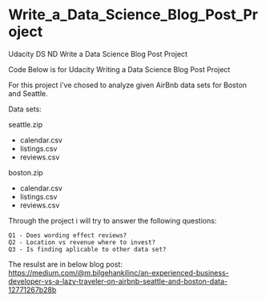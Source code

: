 # Write_a_Data_Science_Blog_Post_Project
Udacity DS ND Write a Data Science Blog Post Project

Code Below is for Udacity Writing a Data Science Blog Post Project

For this project i've chosed to analyze given AirBnb data sets for Boston and Seattle.

Data sets:

seattle.zip
  - calendar.csv
  - listings.csv
  - reviews.csv

boston.zip
  - calendar.csv
  - listings.csv
  - reviews.csv

Through the project i will try to answer the following questions:
    
    Q1 - Does wording effect reviews?
    Q2 - Location vs revenue where to invest?
    Q3 - Is finding aplicable to other data set?
  
The resulst are in below blog post: https://medium.com/@m.bilgehankilinc/an-experienced-business-developer-vs-a-lazy-traveler-on-airbnb-seattle-and-boston-data-12771267b28b
